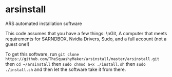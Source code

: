 # arsinstall
ARS automated installation software

This code assumes that you have a few things:
\nGit,
A computer that meets requirements for SARNDBOX,
Nvidia Drivers,
Sudo,
and a full account (not a guest one!)

To get this software, run `git clone https://github.com/TheSquashyMaker/arsinstall/master/arsinstall.git`
then `cd ~/arsinstall`
then `sudo chmod a+x ./install.sh`
then `sudo ./install.sh`
and then let the software take it from there.
